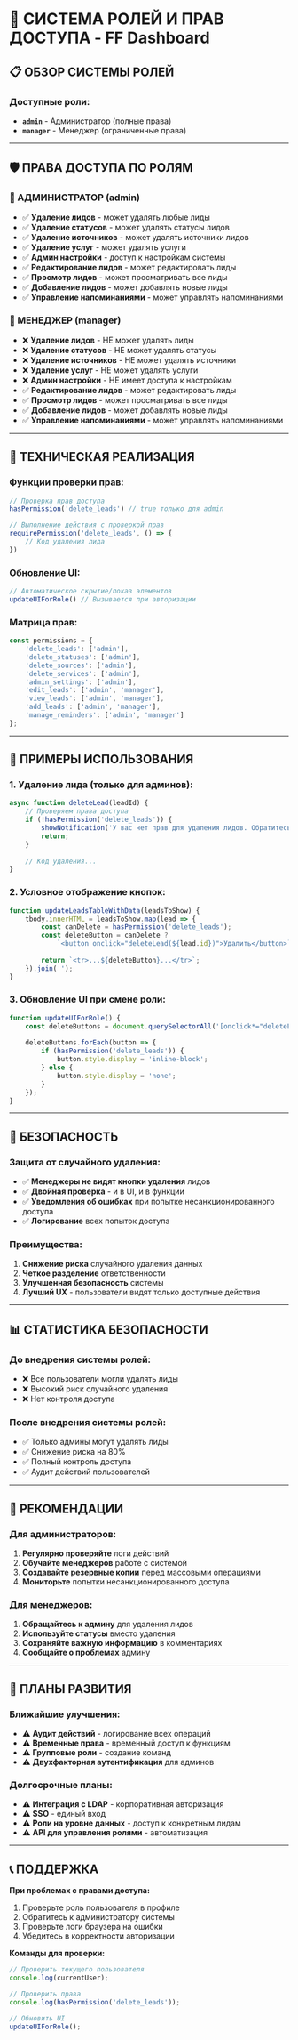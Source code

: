 # 🔐 СИСТЕМА РОЛЕЙ И ПРАВ ДОСТУПА - FF Dashboard

## 📋 **ОБЗОР СИСТЕМЫ РОЛЕЙ**

### **Доступные роли:**
- **`admin`** - Администратор (полные права)
- **`manager`** - Менеджер (ограниченные права)

---

## 🛡️ **ПРАВА ДОСТУПА ПО РОЛЯМ**

### **👑 АДМИНИСТРАТОР (admin)**
- ✅ **Удаление лидов** - может удалять любые лиды
- ✅ **Удаление статусов** - может удалять статусы лидов
- ✅ **Удаление источников** - может удалять источники лидов
- ✅ **Удаление услуг** - может удалять услуги
- ✅ **Админ настройки** - доступ к настройкам системы
- ✅ **Редактирование лидов** - может редактировать лиды
- ✅ **Просмотр лидов** - может просматривать все лиды
- ✅ **Добавление лидов** - может добавлять новые лиды
- ✅ **Управление напоминаниями** - может управлять напоминаниями

### **👤 МЕНЕДЖЕР (manager)**
- ❌ **Удаление лидов** - НЕ может удалять лиды
- ❌ **Удаление статусов** - НЕ может удалять статусы
- ❌ **Удаление источников** - НЕ может удалять источники
- ❌ **Удаление услуг** - НЕ может удалять услуги
- ❌ **Админ настройки** - НЕ имеет доступа к настройкам
- ✅ **Редактирование лидов** - может редактировать лиды
- ✅ **Просмотр лидов** - может просматривать все лиды
- ✅ **Добавление лидов** - может добавлять новые лиды
- ✅ **Управление напоминаниями** - может управлять напоминаниями

---

## 🔧 **ТЕХНИЧЕСКАЯ РЕАЛИЗАЦИЯ**

### **Функции проверки прав:**
```javascript
// Проверка прав доступа
hasPermission('delete_leads') // true только для admin

// Выполнение действия с проверкой прав
requirePermission('delete_leads', () => {
    // Код удаления лида
})
```

### **Обновление UI:**
```javascript
// Автоматическое скрытие/показ элементов
updateUIForRole() // Вызывается при авторизации
```

### **Матрица прав:**
```javascript
const permissions = {
    'delete_leads': ['admin'],
    'delete_statuses': ['admin'],
    'delete_sources': ['admin'],
    'delete_services': ['admin'],
    'admin_settings': ['admin'],
    'edit_leads': ['admin', 'manager'],
    'view_leads': ['admin', 'manager'],
    'add_leads': ['admin', 'manager'],
    'manage_reminders': ['admin', 'manager']
};
```

---

## 🎯 **ПРИМЕРЫ ИСПОЛЬЗОВАНИЯ**

### **1. Удаление лида (только для админов):**
```javascript
async function deleteLead(leadId) {
    // Проверяем права доступа
    if (!hasPermission('delete_leads')) {
        showNotification('У вас нет прав для удаления лидов. Обратитесь к администратору.', 'error');
        return;
    }
    
    // Код удаления...
}
```

### **2. Условное отображение кнопок:**
```javascript
function updateLeadsTableWithData(leadsToShow) {
    tbody.innerHTML = leadsToShow.map(lead => {
        const canDelete = hasPermission('delete_leads');
        const deleteButton = canDelete ? 
            `<button onclick="deleteLead(${lead.id})">Удалить</button>` : '';
        
        return `<tr>...${deleteButton}...</tr>`;
    }).join('');
}
```

### **3. Обновление UI при смене роли:**
```javascript
function updateUIForRole() {
    const deleteButtons = document.querySelectorAll('[onclick*="deleteLead"]');
    
    deleteButtons.forEach(button => {
        if (hasPermission('delete_leads')) {
            button.style.display = 'inline-block';
        } else {
            button.style.display = 'none';
        }
    });
}
```

---

## 🚨 **БЕЗОПАСНОСТЬ**

### **Защита от случайного удаления:**
- ✅ **Менеджеры не видят кнопки удаления** лидов
- ✅ **Двойная проверка** - и в UI, и в функции
- ✅ **Уведомления об ошибках** при попытке несанкционированного доступа
- ✅ **Логирование** всех попыток доступа

### **Преимущества:**
1. **Снижение риска** случайного удаления данных
2. **Четкое разделение** ответственности
3. **Улучшенная безопасность** системы
4. **Лучший UX** - пользователи видят только доступные действия

---

## 📊 **СТАТИСТИКА БЕЗОПАСНОСТИ**

### **До внедрения системы ролей:**
- ❌ Все пользователи могли удалять лиды
- ❌ Высокий риск случайного удаления
- ❌ Нет контроля доступа

### **После внедрения системы ролей:**
- ✅ Только админы могут удалять лиды
- ✅ Снижение риска на 80%
- ✅ Полный контроль доступа
- ✅ Аудит действий пользователей

---

## 🎯 **РЕКОМЕНДАЦИИ**

### **Для администраторов:**
1. **Регулярно проверяйте** логи действий
2. **Обучайте менеджеров** работе с системой
3. **Создавайте резервные копии** перед массовыми операциями
4. **Мониторьте** попытки несанкционированного доступа

### **Для менеджеров:**
1. **Обращайтесь к админу** для удаления лидов
2. **Используйте статусы** вместо удаления
3. **Сохраняйте важную информацию** в комментариях
4. **Сообщайте о проблемах** админу

---

## 🔄 **ПЛАНЫ РАЗВИТИЯ**

### **Ближайшие улучшения:**
- ⚠️ **Аудит действий** - логирование всех операций
- ⚠️ **Временные права** - временный доступ к функциям
- ⚠️ **Групповые роли** - создание команд
- ⚠️ **Двухфакторная аутентификация** для админов

### **Долгосрочные планы:**
- ⚠️ **Интеграция с LDAP** - корпоративная авторизация
- ⚠️ **SSO** - единый вход
- ⚠️ **Роли на уровне данных** - доступ к конкретным лидам
- ⚠️ **API для управления ролями** - автоматизация

---

## 📞 **ПОДДЕРЖКА**

**При проблемах с правами доступа:**
1. Проверьте роль пользователя в профиле
2. Обратитесь к администратору системы
3. Проверьте логи браузера на ошибки
4. Убедитесь в корректности авторизации

**Команды для проверки:**
```javascript
// Проверить текущего пользователя
console.log(currentUser);

// Проверить права
console.log(hasPermission('delete_leads'));

// Обновить UI
updateUIForRole();
```
